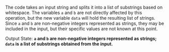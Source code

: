 The code takes an input string and splits it into a list of substrings based on whitespace. The variables `a` and `b` are not directly affected by this operation, but the new variable `data` will hold the resulting list of strings. Since `a` and `b` are non-negative integers represented as strings, they may be included in the input, but their specific values are not known at this point.

Output State: **`a` and `b` are non-negative integers represented as strings; `data` is a list of substrings obtained from the input.**